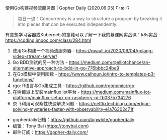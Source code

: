 使用Go构建视频流服务器 | Gopher Daily (2020.09.05) ʕ◔ϖ◔ʔ

>每日一谚：Concurrency is a way to structure a program by breaking it into pieces that can be executed independently.

有意想学习容器或Kubernets的童鞋可以了解一下我的慕课网实战课：k8s实战 - https://coding.imooc.com/class/284.html

1. 使用Go构建一个视频流服务器 - https://qvault.io/2020/09/04/golang-video-stream-server/
2. Go BDD测试的另一种方法 - https://medium.com/@elliotchance/an-alternative-approach-to-bdd-in-go-776bbbc24be9
3. 在Go模板中使用函数 - https://www.calhoun.io/intro-to-templates-p3-functions/
4. rgo: R语言与Go集成工具 - https://github.com/rgonomic/rgo
5. 在树莓派上安装mainflux iot平台 - https://medium.com/mainflux-iot-platform/mainflux-setup-on-raspberry-pi-fb037b734276
6. 奈飞利用可观察性快速解决问题 - https://netflixtechblog.com/edgar-solving-mysteries-faster-with-observability-e1a76302c71f

* gopherdaily归档：https://github.com/bigwhite/gopherdaily
* 编辑：Tony Bai (https://tonybai.com)
* 邮件订阅：https://gopher-daily.com/



